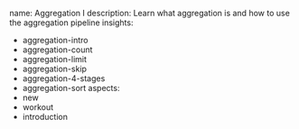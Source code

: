 name: Aggregation I
description: Learn what aggregation is and how to use the aggregation pipeline
insights:
  - aggregation-intro
  - aggregation-count
  - aggregation-limit
  - aggregation-skip
  - aggregation-4-stages
  - aggregation-sort
aspects:
  - new
  - workout
  - introduction
 
